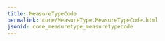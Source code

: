 ```yaml
---
title: MeasureTypeCode
permalink: core/MeasureType.MeasureTypeCode.html
jsonid: core_measuretype_measuretypecode
---
```

